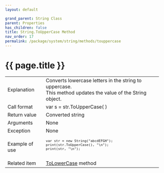 ```yaml
---
layout: default 

grand_parent: String Class
parent: Properties
has_children: false
title: String.ToUpperCase Method
nav_order: 17
permalink: /package/system/string/methods/touppercase
---
```

# {{ page.title }}

<table>
  <tr>
    <td>Explanation</td>
    <td colspan="2">Converts lowercase letters in the string to uppercase.<br>This method updates the value of the String object.</td>
  </tr>
  <tr>
    <td>Call format</td>
    <td colspan="2">var s = str.ToUpperCase( )</td>
  </tr>
  <tr>
    <td>Return value</td>
    <td colspan="2">Converted string</td>
  </tr>  
  <tr>
    <td>Arguments</td>
    <td colspan="2">None</td>
  </tr>
  <tr>
    <td>Exception</td>
    <td colspan="2">None</td>
  </tr>
  <tr>
    <td>Example of use</td>
    <td colspan="2"><code><pre>
var str = new String("abcdEFGH");
print(str.ToUpperCase(), "\n");
print(str, "\n");
    </pre></code></td>
  </tr>
  <tr>
    <td>Related item</td>
    <td colspan="2"><a href="/package/system/string/methods/tolowercase">ToLowerCase</a> method</td>
  </tr>
</table>